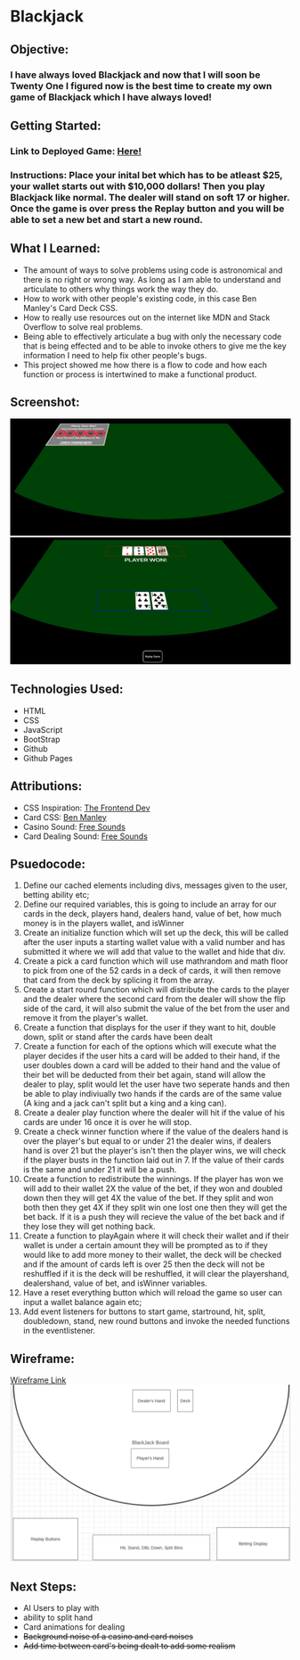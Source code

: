 # Blackjack
## Objective:
### I have always loved Blackjack and now that I will soon be Twenty One I figured now is the best time to create my own game of Blackjack which I have always loved!
## Getting Started:
### Link to Deployed Game: [Here!](https://blakeromano.github.io/blackjack/)
### Instructions: Place your inital bet which has to be atleast $25, your wallet starts out with $10,000 dollars! Then you play Blackjack like normal. The dealer will stand on soft 17 or higher. Once the game is over press the Replay button and you will be able to set a new bet and start a new round.
## What I Learned:
* The amount of ways to solve problems using code is astronomical and there is no right or wrong way. As long as I am able to understand and articulate to others why things work the way they do.
* How to work with other people's existing code, in this case Ben Manley's Card Deck CSS.
* How to really use resources out on the internet like MDN and Stack Overflow to solve real problems.
* Being able to effectively articulate a bug with only the necessary code that is being effected and to be able to invoke others to give me the key information I need to help fix other people's bugs.
* This project showed me how there is a flow to code and how each function or process is intertwined to make a functional product.
## Screenshot:
![Screenshot 1](https://raw.githubusercontent.com/blakeromano/blackjack/main/ReadMe-Pictures/Game-Screenshot-One.png)
![Screenshot 2](https://raw.githubusercontent.com/blakeromano/blackjack/main/ReadMe-Pictures/Game-Screenshot-Two.png)

## Technologies Used:
* HTML
* CSS
* JavaScript
* BootStrap
* Github
* Github Pages

## Attributions:
* CSS Inspiration: [The Frontend Dev](https://www.thefrontenddev.com/view/lets-create-a-vanilla-javascript-blackjack-game-part-1--the-board-setup-tutorial-)
* Card CSS: [Ben Manley](https://github.com/SEI-Remote-WC/css-card-deck)
* Casino Sound: [Free Sounds](https://freesound.org/people/craigsmith/sounds/438129/)
* Card Dealing Sound: [Free Sounds](https://freesound.org/people/f4ngy/sounds/240777/)

## Psuedocode:
1. Define our cached elements including divs, messages given to the user, betting ability etc;
2. Define our required variables, this is going to include an array for our cards in the deck, players hand, dealers hand, value of bet, how much money is in the players wallet, and isWinner
3. Create an initialize function which will set up the deck, this will be called after the user inputs a starting wallet value with a valid number and has submitted it where we will add that value to the wallet and hide that div.
4. Create a pick a card function which will use mathrandom and math floor to pick from one of the 52 cards in a deck of cards, it will then remove that card from the deck by splicing it from the array.
5. Create a start round function which will distribute the cards to the player and the dealer where the second card from the dealer will show the flip side of the card, it will also submit the value of the bet from the user and remove it from the player's wallet.
6. Create a function that displays for the user if they want to hit, double down, split or stand after the cards have been dealt
7. Create a function for each of the options which will execute what the player decides if the user hits a card will be added to their hand, if the user doubles down a card will be added to their hand and the value of their bet will be deducted from their bet again, stand will allow the dealer to play, split would let the user have two seperate hands and then be able to play indiviually two hands if the cards are of the same value (A king and a jack can't split but a king and a king can).
8. Create a dealer play function where the dealer will hit if the value of his cards are under 16 once it is over he will stop. 
9. Create a check winner function where if the value of the dealers hand is over the player's but equal to or under 21 the dealer wins, if dealers hand is over 21 but the player's isn't then the player wins, we will check if the player busts in the function laid out in 7. If the value of their cards is the same and under 21 it will be a push.
10. Create a function to redistribute the winnings. If the player has won we will add to their wallet 2X the value of the bet, if they won and doubled down then they will get 4X the value of the bet. If they split and won both then they get 4X if they split win one lost one then they will get the bet back. If it is a push they will recieve the value of the bet back and if they lose they will get nothing back.
11. Create a function to playAgain where it will check their wallet and if their wallet is under a certain amount they will be prompted as to if they would like to add more money to their wallet, the deck will be checked and if the amount of cards left is over 25 then the deck will not be reshuffled if it is the deck will be reshuffled, it will clear the playershand, dealershand, value of bet, and isWinner variables.
12. Have a reset everything button which will reload the game so user can input a wallet balance again etc;
13. Add event listeners for buttons to start game, startround, hit, split, doubledown, stand, new round buttons and invoke the needed functions in the eventlistener.  

## Wireframe:
[Wireframe Link](https://wireframe.cc/3ud7AK)
![Wireframe](https://raw.githubusercontent.com/blakeromano/blackjack/main/ReadMe-Pictures/Wireframe.png)

## Next Steps:
* AI Users to play with 
* ability to split hand
* Card animations for dealing
* ~~Background noise of a casino and card noises~~
* ~~Add time between card's being dealt to add some realism~~
